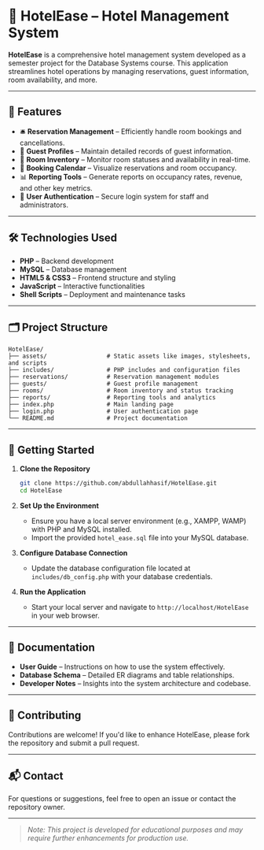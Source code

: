 
# 🏨 HotelEase – Hotel Management System

**HotelEase** is a comprehensive hotel management system developed as a semester project for the Database Systems course. This application streamlines hotel operations by managing reservations, guest information, room availability, and more.

---

## 📌 Features

- 🛎️ **Reservation Management** – Efficiently handle room bookings and cancellations.
- 👤 **Guest Profiles** – Maintain detailed records of guest information.
- 🏢 **Room Inventory** – Monitor room statuses and availability in real-time.
- 📅 **Booking Calendar** – Visualize reservations and room occupancy.
- 📊 **Reporting Tools** – Generate reports on occupancy rates, revenue, and other key metrics.
- 🔐 **User Authentication** – Secure login system for staff and administrators.

---

## 🛠️ Technologies Used

- **PHP** – Backend development
- **MySQL** – Database management
- **HTML5 & CSS3** – Frontend structure and styling
- **JavaScript** – Interactive functionalities
- **Shell Scripts** – Deployment and maintenance tasks

---

## 🗂️ Project Structure

```
HotelEase/
├── assets/                 # Static assets like images, stylesheets, and scripts
├── includes/               # PHP includes and configuration files
├── reservations/           # Reservation management modules
├── guests/                 # Guest profile management
├── rooms/                  # Room inventory and status tracking
├── reports/                # Reporting tools and analytics
├── index.php               # Main landing page
├── login.php               # User authentication page
└── README.md               # Project documentation
```

---

## 🚀 Getting Started

1. **Clone the Repository**

   ```bash
   git clone https://github.com/abdullahhasif/HotelEase.git
   cd HotelEase
   ```

2. **Set Up the Environment**

   - Ensure you have a local server environment (e.g., XAMPP, WAMP) with PHP and MySQL installed.
   - Import the provided `hotel_ease.sql` file into your MySQL database.

3. **Configure Database Connection**

   - Update the database configuration file located at `includes/db_config.php` with your database credentials.

4. **Run the Application**

   - Start your local server and navigate to `http://localhost/HotelEase` in your web browser.

---

## 📄 Documentation

- **User Guide** – Instructions on how to use the system effectively.
- **Database Schema** – Detailed ER diagrams and table relationships.
- **Developer Notes** – Insights into the system architecture and codebase.

---

## 🤝 Contributing

Contributions are welcome! If you'd like to enhance HotelEase, please fork the repository and submit a pull request.

---

## 📬 Contact

For questions or suggestions, feel free to open an issue or contact the repository owner.

---

> *Note: This project is developed for educational purposes and may require further enhancements for production use.*
